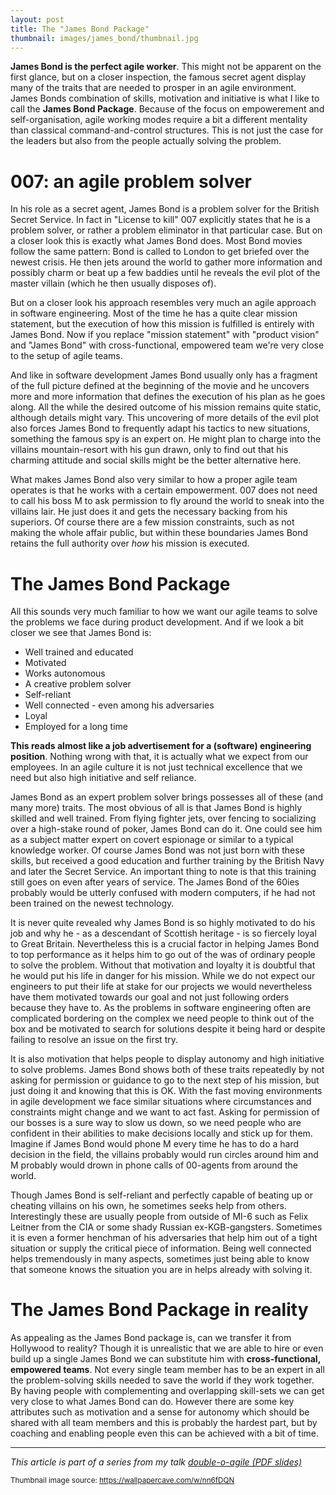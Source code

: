 ```yaml
---
layout: post
title: The "James Bond Package"
thumbnail: images/james_bond/thumbnail.jpg
---
```


**James Bond is the perfect agile worker**. This might not be apparent on the first glance, but on a closer inspection, the famous secret agent display many of the traits that are needed to prosper in an agile environment. James Bonds combination of skills, motivation and initiative is what I like to call the **James Bond Package**. Because of the focus on empowerement and self-organisation, agile working modes require a bit a different mentality than classical command-and-control structures. This is not just the case for the leaders but also from the people actually solving the problem. 

# 007: an agile problem solver

In his role as a secret agent, James Bond is a problem solver for the British Secret Service. In fact in "License to kill" 007 explicitly states that he is a problem solver, or rather a problem eliminator in that particular case. But on a closer look this is exactly what James Bond does. Most Bond movies follow the same pattern: Bond is called to London to get briefed over the newest crisis. He then jets around the world to gather more information and possibly charm or beat up a few baddies until he reveals the evil plot of the master villain (which he then usually disposes of). 

But on a closer look his approach resembles very much an agile approach in software engineering. Most of the time he has a quite clear mission statement, but the execution of how this mission is fulfilled is entirely with James Bond. Now if you replace "mission statement" with "product vision" and "James Bond" with cross-functional, empowered team we're very close to the setup of agile teams. 

And like in software development James Bond usually only has a fragment of the full picture defined at the beginning of the movie and he uncovers more and more information that defines the execution of his plan as he goes along. All the while the desired outcome of his mission remains quite static, although details might vary. This uncovering of more details of the evil plot also forces James Bond to frequently adapt his tactics to new situations, something the famous spy is an expert on. He might plan to charge into the villains mountain-resort with his gun drawn, only to find out that his charming attitude and social skills might be the better alternative here. 

What makes James Bond also very similar to how a proper agile team operates is that he works with a certain empowerment. 007 does not need to call his boss M to ask permission to fly around the world to sneak into the villains lair. He just does it and gets the necessary backing from his superiors. Of course there are a few mission constraints, such as not making the whole affair public, but within these boundaries James Bond retains the full authority over *how* his mission is executed. 

# The James Bond Package

All this sounds very much familiar to how we want our agile teams to solve the problems we face during product development. And if we look a bit closer we see that James Bond is: 
 * Well trained and educated
 * Motivated
 * Works autonomous
 * A creative problem solver 
 * Self-reliant
 * Well connected - even among his adversaries
 * Loyal
 * Employed for a long time

**This reads almost like a job advertisement for a (software) engineering position**. Nothing wrong with that, it is actually what we expect from our employees. In an agile culture it is not just technical excellence that we need but also high initiative and self reliance. 

James Bond as an expert problem solver brings possesses all of these (and many more) traits. The most obvious of all is that James Bond is highly skilled and well trained. From flying fighter jets, over fencing to socializing over a high-stake round of poker, James Bond can do it. One could see him as a subject matter expert on covert espionage or similar to a typical knowledge worker. Of course James Bond was not just born with these skills, but received a good education and further training by the British Navy and later the Secret Service. An important thing to note is that this training still goes on even after years of service. The James Bond of the 60ies probably would be utterly confused with modern computers, if he had not been trained on the newest technology.

It is never quite revealed why James Bond is so highly motivated to do his job and why he - as a descendant of Scottish heritage - is so fiercely loyal to Great Britain. Nevertheless this is a crucial factor in helping James Bond to top performance as it helps him to go out of the was of ordinary people to solve the problem. Without that motivation and loyalty it is doubtful that he would put his life in danger for his mission. While we do not expect our engineers to put their life at stake for our projects we would nevertheless have them motivated towards our goal and not just following orders because they have to. As the problems in software engineering often are complicated bordering on the complex we need people to think out of the box and be motivated to search for solutions despite it being hard or despite failing to resolve an issue on the first try. 

It is also motivation that helps people to display autonomy and high initiative to solve problems. James Bond shows both of these traits repeatedly by not asking for permission or guidance to go to the next step of his mission, but just doing it and knowing that this is OK. With the fast moving environments in agile development we face similar situations where circumstances and constraints might change and we want to act fast. Asking for permission of our bosses is a sure way to slow us down, so we need people who are confident in their abilities to make decisions locally and stick up for them. Imagine if James Bond would phone M every time he has to do a hard decision in the field, the villains probably would run circles around him and M probably would drown in phone calls of 00-agents from around the world. 

Though James Bond is self-reliant and perfectly capable of beating up or cheating villains on his own, he sometimes seeks help from others. Interestingly these are usually people from outside of MI-6 such as Felix Leitner from the CIA or some shady Russian ex-KGB-gangsters. Sometimes it is even a former henchman of his adversaries that help him out of a tight situation or supply the critical piece of information. Being well connected helps tremendously in many aspects, sometimes just being able to know that someone knows the situation you are in helps already with solving it. 

# The James Bond Package in reality

As appealing as the James Bond package is, can we transfer it from Hollywood to reality? Though it is unrealistic that we are able to hire or even build up a single James Bond we can substitute him with **cross-functional, empowered teams**. Not every single team member has to be an expert in all the problem-solving skills needed to save the world if they work together. By having people with complementing and overlapping skill-sets we can get very close to what James Bond can do. However there are some key attributes such as motivation and a sense for autonomy which should be shared with all team members and this is probably the hardest part, but by coaching and enabling people even this can be achieved with a bit of time.

---
*This article is part of a series from my talk [double-o-agile (PDF slides)](/images/james_bond/00agile_english.pdf)*


<sub>Thumbnail image source: https://wallpapercave.com/w/nn6fDQN</sub>




